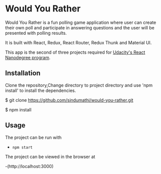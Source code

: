 # Would You Rather

Would You Rather is a fun polling game application where user can create their own poll and participate in answering questions and the user will be presented with polling results.

It is built with React, Redux, React Router, Redux Thunk and Material UI.

This app is the second of three projects required for [Udacity's React Nanodegree program](https://www.udacity.com/course/react-nanodegree--nd019).

## Installation

Clone the repository,Change directory to project directory and use 'npm install' to install the dependencies.

\$ git clone https://github.com/sindumathi/would-you-rather.git

\$ npm install

## Usage

The project can be run with

- `npm start`

The project can be viewed in the browser at

-(http://localhost:3000)
